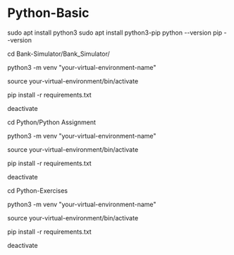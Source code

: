 # Python-Basic

<!-- Install Python and pip -->
sudo apt install python3
sudo apt install python3-pip
python --version
pip --version


<!-- Project setup -->

<!-- Bank-Simulator -->
cd Bank-Simulator/Bank_Simulator/
<!-- Create a virtual environment -->
python3 -m venv "your-virtual-environment-name"
<!-- Activate the virtual environment -->
source your-virtual-environment/bin/activate
<!-- Install dependencies -->
pip install -r requirements.txt
<!-- Deactivate the virtual environment -->
deactivate

<!-- Python Assignment -->
cd Python/Python Assignment
<!-- Create a virtual environment -->
python3 -m venv "your-virtual-environment-name"
<!-- Activate the virtual environment -->
source your-virtual-environment/bin/activate
<!-- Install dependencies -->
pip install -r requirements.txt
<!-- Deactivate the virtual environment -->
deactivate

<!-- Python Exercises -->
cd Python-Exercises
<!-- Create a virtual environment -->
python3 -m venv "your-virtual-environment-name"
<!-- Activate the virtual environment -->
source your-virtual-environment/bin/activate
<!-- Install dependencies -->
pip install -r requirements.txt
<!-- Deactivate the virtual environment -->
deactivate